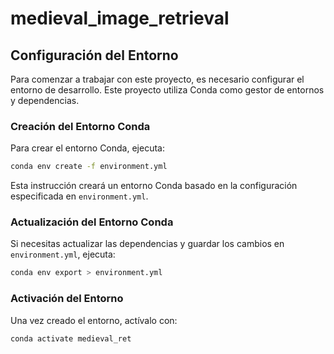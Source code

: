 # medieval_image_retrieval


## Configuración del Entorno

Para comenzar a trabajar con este proyecto, es necesario configurar el entorno de desarrollo. Este proyecto utiliza Conda como gestor de entornos y dependencias.

### Creación del Entorno Conda

Para crear el entorno Conda, ejecuta:

```bash
conda env create -f environment.yml
```

Esta instrucción creará un entorno Conda basado en la configuración especificada en `environment.yml`.

### Actualización del Entorno Conda

Si necesitas actualizar las dependencias y guardar los cambios en `environment.yml`, ejecuta:

```bash
conda env export > environment.yml
```

### Activación del Entorno

Una vez creado el entorno, actívalo con:

```bash
conda activate medieval_ret
```